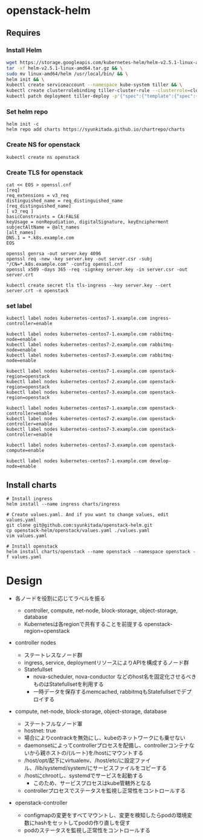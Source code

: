 # openstack-helm

## Requires
### Install Helm
``` bash
wget https://storage.googleapis.com/kubernetes-helm/helm-v2.5.1-linux-amd64.tar.gz && \
tar -xf helm-v2.5.1-linux-amd64.tar.gz && \
sudo mv linux-amd64/helm /usr/local/bin/ && \
helm init && \
kubectl create serviceaccount --namespace kube-system tiller && \
kubectl create clusterrolebinding tiller-cluster-rule --clusterrole=cluster-admin --serviceaccount=kube-system:tiller && \
kubectl patch deployment tiller-deploy -p'{"spec":{"template":{"spec":{"serviceAccount":"tiller"}}}}' -n kube-system
```

### Set helm repo
```
helm init -c
helm repo add charts https://syunkitada.github.io/chartrepo/charts
```

### Create NS for openstack
```
kubectl create ns openstack
```

### Create TLS for openstack
```
cat << EOS > openssl.cnf
[req]
req_extensions = v3_req
distinguished_name = req_distinguished_name
[req_distinguished_name]
[ v3_req ]
basicConstraints = CA:FALSE
keyUsage = nonRepudiation, digitalSignature, keyEncipherment
subjectAltName = @alt_names
[alt_names]
DNS.1 = *.k8s.example.com
EOS

openssl genrsa -out server.key 4096
openssl req -new -key server.key -out server.csr -subj "/CN=*.k8s.example.com" -config openssl.cnf
openssl x509 -days 365 -req -signkey server.key -in server.csr -out server.crt

kubectl create secret tls tls-ingress --key server.key --cert server.crt -n openstack
```


### set label
```
kubectl label nodes kubernetes-centos7-1.example.com ingress-controller=enable

kubectl label nodes kubernetes-centos7-1.example.com rabbitmq-node=enable
kubectl label nodes kubernetes-centos7-2.example.com rabbitmq-node=enable
kubectl label nodes kubernetes-centos7-3.example.com rabbitmq-node=enable

kubectl label nodes kubernetes-centos7-1.example.com openstack-region=openstack
kubectl label nodes kubernetes-centos7-2.example.com openstack-region=openstack
kubectl label nodes kubernetes-centos7-3.example.com openstack-region=openstack

kubectl label nodes kubernetes-centos7-1.example.com openstack-controller=enable
kubectl label nodes kubernetes-centos7-2.example.com openstack-controller=enable
kubectl label nodes kubernetes-centos7-3.example.com openstack-controller=enable

kubectl label nodes kubernetes-centos7-3.example.com openstack-compute=enable

kubectl label nodes kubernetes-centos7-1.example.com develop-node=enable
```


## Install charts
```
# Install ingress
helm install --name ingress charts/ingress

# Create values.yaml. And if you want to change values, edit values.yaml
git clone git@github.com:syunkitada/openstack-helm.git
cp openstack-helm/openstack/values.yaml ./values.yaml
vim values.yaml

# Install openstack
helm install charts/openstack --name openstack --namespace openstack -f values.yaml
```


# Design
* 各ノードを役割に応じてラベルを振る
  * controller, compute, net-node, block-storage, object-storage, database
  * Kubernetesは各regionで共有することを前提する
      openstack-region=openstack

* controller nodes
  * ステートレスなノード群
  * ingress, service, deploymentリソースによりAPIを構成するノード群
  * Statefullset
      * nova-scheduler, nova-conductor などのhost名を固定化させるべきものはStatefullsetを利用する
      * 一時データを保存するmemcached, rabbitmqもStatefullsetでデプロイする
* compute, net-node, block-storage, object-storage, database
  * ステートフルなノード軍
  * hostnet: true
  * 場合によりcontrackを無効にし、kubeのネットワークにも乗せない
  * daemonsetによってcontrollerプロセスを配備し、controllerコンテナないから親ホストの/(ルート)を/hostにマウントする
  * /host/opt/配下にvirtualenv、/host/etc/に設定ファイル、/lib/systemd/system/にサービスファイルをコピーする
  * /hostにchrootし、systemdでサービスを起動する
    * このため、サービスプロセスはkube管轄外となる
  * controllerプロセスでステータスを監視し正常性をコントロールする
* openstack-controller
  * configmapの変更をすべてマウントし、変更を検知したらpodの環境変数にhashをセットしてpodの作り直しを促す
  * podのステータスを監視し正常性をコントロールする
